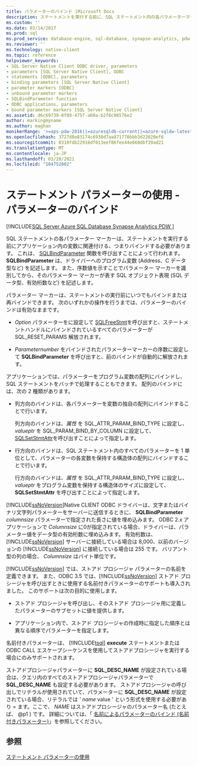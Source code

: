 ```yaml
---
title: パラメーターのバインド |Microsoft Docs
description: ステートメントを実行する前に、SQL ステートメント内の各パラメーターマーカーをアプリケーションの変数にバインドする方法について説明します。
ms.custom: ''
ms.date: 03/14/2017
ms.prod: sql
ms.prod_service: database-engine, sql-database, synapse-analytics, pdw
ms.reviewer: ''
ms.technology: native-client
ms.topic: reference
helpviewer_keywords:
- SQL Server Native Client ODBC driver, parameters
- parameters [SQL Server Native Client], ODBC
- statements [ODBC], parameters
- binding parameters [SQL Server Native Client]
- parameter markers [ODBC]
- unbound parameter markers
- SQLBindParameter function
- ODBC applications, parameters
- bound parameter markers [SQL Server Native Client]
ms.assetid: d6c69739-8f89-475f-a60a-b2f6c06576e2
author: markingmyname
ms.author: maghan
monikerRange: '>=aps-pdw-2016||=azuresqldb-current||=azure-sqldw-latest||>=sql-server-2016||>=sql-server-linux-2017||=azuresqldb-mi-current'
ms.openlocfilehash: 3727d8e83174c6938d7aa871770bbb3d22020ef6
ms.sourcegitcommit: 0310fdb22916df013eef86fee44e660dbf39ad21
ms.translationtype: MT
ms.contentlocale: ja-JP
ms.lasthandoff: 03/20/2021
ms.locfileid: "104752802"
---
```

# <a name="using-statement-parameters---binding-parameters"></a>ステートメント パラメーターの使用 - パラメーターのバインド
[!INCLUDE[SQL Server Azure SQL Database Synapse Analytics PDW ](../../includes/applies-to-version/sql-asdb-asdbmi-asa-pdw.md)]

  SQL ステートメントの各パラメーター マーカーは、ステートメントを実行する前にアプリケーション内の変数に関連付ける、つまりバインドする必要があります。 これは、 [SQLBindParameter](../../relational-databases/native-client-odbc-api/sqlbindparameter.md) 関数を呼び出すことによって行われます。 **SQLBindParameter** は、ドライバーへのプログラム変数 (Address、C データ型など) を記述します。 また、序数値を示すことでパラメーター マーカーを識別してから、そのパラメーター マーカーが表す SQL オブジェクト表現 (SQL データ型、有効桁数など) を記述します。  
  
 パラメーター マーカーは、ステートメントの実行前にいつでもバインドまたは再バインドできます。 次のいずれかの操作を行うまでは、パラメーターのバインドは有効なままです。  
  
-   *Option* パラメーターをに設定して [SQLFreeStmt](../../relational-databases/native-client-odbc-api/sqlfreestmt.md)を呼び出すと、ステートメントハンドルにバインドされているすべてのパラメーターが SQL_RESET_PARAMS 解放されます。  
  
-   *Parameternumber* をバインドされたパラメーターマーカーの序数に設定して **SQLBindParameter** を呼び出すと、前のバインドが自動的に解放されます。  
  
 アプリケーションでは、パラメーターをプログラム変数の配列にバインドし、SQL ステートメントをバッチで処理することもできます。 配列のバインドには、次の 2 種類があります。  
  
-   列方向のバインドは、各パラメーターを変数の独自の配列にバインドすることで行います。  
  
     列方向のバインドは、*属性* を SQL_ATTR_PARAM_BIND_TYPE に設定し、 *valueptr* を SQL_PARAM_BIND_BY_COLUMN に設定して、 [SQLSetStmtAttr](../../relational-databases/native-client-odbc-api/sqlsetstmtattr.md)を呼び出すことによって指定します。  
  
-   行方向のバインドは、SQL ステートメント内のすべてのパラメーターを 1 単位として、パラメーターの各変数を保持する構造体の配列にバインドすることで行います。  
  
     行方向のバインドは、*属性* を SQL_ATTR_PARAM_BIND_TYPE に設定し、 *valueptr* をプログラム変数を保持する構造体のサイズに設定して、 **SQLSetStmtAttr** を呼び出すことによって指定します。  
  
 [!INCLUDE[ssNoVersion](../../includes/ssnoversion-md.md)]Native CLIENT ODBC ドライバーは、文字またはバイナリ文字列パラメーターをサーバーに送信するときに、 **SQLBindParameter** *columnsize* パラメーターで指定された長さに値を埋め込みます。 ODBC 2.x アプリケーションで *Columnsize* に0が指定されている場合、ドライバーは、パラメーター値をデータ型の有効桁数に埋め込みます。 有効桁数は、[!INCLUDE[ssNoVersion](../../includes/ssnoversion-md.md)] サーバーに接続している場合は 8,000、以前のバージョンの [!INCLUDE[ssNoVersion](../../includes/ssnoversion-md.md)] に接続している場合は 255 です。 バリアント型の列の場合、 *Columnsize* はバイト単位です。  
  
 [!INCLUDE[ssNoVersion](../../includes/ssnoversion-md.md)] では、ストアド プロシージャ パラメーターの名前を定義できます。 また、ODBC 3.5 では、[!INCLUDE[ssNoVersion](../../includes/ssnoversion-md.md)] ストアド プロシージャを呼び出すときに使用する名前付きパラメーターのサポートも導入されました。 このサポートは次の目的に使用します。  
  
-   ストアド プロシージャを呼び出し、そのストアド プロシージャ用に定義したパラメーターのサブセットに値を提供します。  
  
-   アプリケーション内で、ストアド プロシージャの作成時に指定した順序とは異なる順序でパラメーターを指定します。  
  
 名前付きパラメーターは、 [!INCLUDE[tsql](../../includes/tsql-md.md)] **execute** ステートメントまたは ODBC CALL エスケープシーケンスを使用してストアドプロシージャを実行する場合にのみサポートされます。  
  
 ストアドプロシージャパラメーターに **SQL_DESC_NAME** が設定されている場合は、クエリ内のすべてのストアドプロシージャパラメーターで **SQL_DESC_NAME** も設定する必要があります。  ストアドプロシージャの呼び出しでリテラルが使用されていて、パラメーターに **SQL_DESC_NAME** が設定されている場合、リテラルでは *' name* value ' という形式を使用する必要があり = ます。ここで、 *NAME* はストアドプロシージャのパラメーター名 (たとえば、 @p1 ) です。 詳細については、「 [名前によるパラメーターのバインド (名前付きパラメーター)](../../odbc/reference/develop-app/binding-parameters-by-name-named-parameters.md)」を参照してください。  
  
## <a name="see-also"></a>参照  
 [ステートメント パラメーターの使用](../../relational-databases/native-client-odbc-queries/using-statement-parameters.md)  
  
